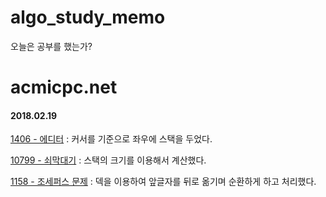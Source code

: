 # algo_study_memo
오늘은 공부를 했는가?


# acmicpc.net
#### 2018.02.19
[1406 - 에디터](https://www.acmicpc.net/problem/1406) : 커서를 기준으로 좌우에 스택을 두었다.

[10799 - 쇠막대기](https://www.acmicpc.net/problem/10799) : 스택의 크기를 이용해서 계산했다.

[1158 - 조세퍼스 문제](https://www.acmicpc.net/problem/1158) : 덱을 이용하여 앞글자를 뒤로 옮기며 순환하게 하고 처리했다.

